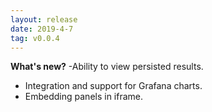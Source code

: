 ```yaml
---
layout: release
date: 2019-4-7
tag: v0.0.4
---
```


**What's new?**
-Ability to view persisted results.

- Integration and support for Grafana charts.
- Embedding panels in iframe.

